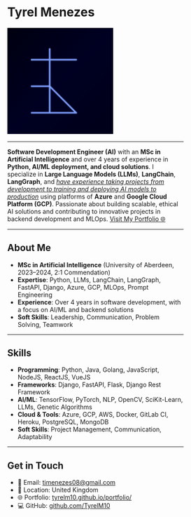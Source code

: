 # Tyrel Menezes

<div style="width: 80%; height: auto; justify-content:center;"><img src="readme/background.svg" width="60%" alt="Decorative background for Tyrel's GitHub profile"><div>

---
**Software Development Engineer (AI)** with an **MSc in Artificial Intelligence** and over 4 years of experience in **Python, AI/ML deployment, and cloud solutions**. I specialize in **Large Language Models (LLMs)**, **LangChain**, **LangGraph**, and <u>_have experience taking projects from development to training and deploying AI models to production_</u> using platforms of **Azure** and **Google Cloud Platform (GCP)**. Passionate about building scalable, ethical AI solutions and contributing to innovative projects in backend development and MLOps. [Visit My Portfolio 🌐](https://tyrelm10.github.io/portfolio/)

<!-- <div><a href="https://x.com/TyrelM10"><img src="readme/twitter.svg" width="19.5%" height=120 alt="Twitter Tyrel Menezes"></a><a href="https://www.linkedin.com/in/tyrel-menezes/"><img src="readme/linkedin.svg" width="19.5%" height=120 alt="LinkedIn Tyrel Menezes"></a><a href="https://tyrelm10.github.io/portfolio/"><img src="readme/logo.svg" width="22%" height=120 alt="Tyrel's Portfolio"></a><a href="https://github.com/TyrelM10"><img src="readme/github.svg" width="19.5%" height=120 alt="GitHub TyrelM10"></a><a href="https://tyrelm10.github.io/portfolio/"><img src="readme/portfolio.svg" width="19.5%" height=120 alt="Portfolio Tyrel Menezes"></a></div>
<div><img src="readme/hero.svg" width="100%" alt="Tyrel with a speech bubble showcasing a passion for AI and scalable solutions"></div>
<div>
<a href="https://tyrelm10.github.io/portfolio/"><picture><source media="(min-width: 769px) and (prefers-color-scheme: light)" srcset="readme/light-tl@2x-100.jpg"><source media="(max-width: 768px) and (prefers-color-scheme: light)" srcset="readme/light-tlm@2x-100.jpg"><source media="(max-width: 768px) and (prefers-color-scheme: dark)" srcset="readme/dark-tlm@2x-100.jpg"><img src="readme/dark-tl@2x-100.jpg" alt="Explore my portfolio showcasing AI and backend development projects" width="50%" title="My Portfolio"></picture></a><a href="https://github.com/TyrelM10/Intelligent-Health-Advisor"><picture><source media="(min-width: 769px) and (prefers-color-scheme: light)" srcset="readme/light-tr@2x-100.jpg"><source media="(max-width: 768px) and (prefers-color-scheme: light)" srcset="readme/light-trm@2x-100.jpg"><source media="(max-width: 768px) and (prefers-color-scheme: dark)" srcset="readme/dark-trm@2x-100.jpg"><img src="readme/dark-tr@2x-100.jpg" alt="Intelligent Health Advisor project using LangChain and FastAPI" title="Intelligent Health Advisor Project" width="50%"></picture></a><a href="https://github.com/TyrelM10/Sustainable-Investment-Risk-Assessment"><picture><source media="(min-width: 769px) and (prefers-color-scheme: light)" srcset="readme/light-bl@2x-100.jpg"><source media="(max-width: 768px) and (prefers-color-scheme: light)" srcset="readme/light-blm@2x-100.jpg"><source media="(max-width: 768px) and (prefers-color-scheme: dark)" srcset="readme/dark-blm@2x-100.jpg"><img src="readme/dark-bl@2x-100.jpg" alt="Sustainable Investment Risk Assessment using Python and Django" title="Sustainable Investment Risk Assessment" width="50%"></picture></a><a href="https://github.com/TyrelM10/Customer-Support-Chatbot"><picture><source media="(min-width: 769px) and (prefers-color-scheme: light)" srcset="readme/light-br@2x-100.jpg"><source media="(max-width: 768px) and (prefers-color-scheme: light)" srcset="readme/light-brm@2x-100.jpg"><source media="(max-width: 768px) and (prefers-color-scheme: dark)" srcset="readme/dark-brm@2x-100.jpg"><img src="readme/dark-br@2x-100.jpg" alt="Customer Support Chatbot optimized with Dialogflow and NLP" title="Customer Support Chatbot" width="50%"></picture></a>
</div> -->

---
## About Me
- **MSc in Artificial Intelligence** (University of Aberdeen, 2023–2024, 2:1 Commendation)
- **Expertise**: Python, LLMs, LangChain, LangGraph, FastAPI, Django, Azure, GCP, MLOps, Prompt Engineering
- **Experience**: Over 4 years in software development, with a focus on AI/ML and backend solutions
- **Soft Skills**: Leadership, Communication, Problem Solving, Teamwork

<!-- ## Featured Projects
- **Intelligent Health Advisor**: Built a health advisory system using Python, LangChain, RAG, and FastAPI, integrating NLP and prompt engineering for personalized recommendations.
- **Sustainable Investment Risk Assessment**: Developed a Django-based application with PostgreSQL and APIs for risk analysis, incorporating feature engineering.
- **Customer Support Chatbot**: Optimized a Dialogflow-based chatbot with NLP and prompt engineering, improving response accuracy and user satisfaction. -->

---
## Skills
- **Programming**: Python, Java, Golang, JavaScript, NodeJS, ReactJS, VueJS
- **Frameworks**: Django, FastAPI, Flask, Django Rest Framework
- **AI/ML**: TensorFlow, PyTorch, NLP, OpenCV, SciKit-Learn, LLMs, Genetic Algorithms
- **Cloud & Tools**: Azure, GCP, AWS, Docker, GitLab CI, Heroku, PostgreSQL, MongoDB
- **Soft Skills**: Project Management, Communication, Adaptability

---
## Get in Touch
- 📧 Email: [timenezes08@gmail.com](mailto:timenezes08@gmail.com)
- 📍 Location: United Kingdom
- 🌐 Portfolio: [tyrelm10.github.io/portfolio/](https://tyrelm10.github.io/portfolio/)
- 💻 GitHub: [github.com/TyrelM10](https://github.com/TyrelM10)

